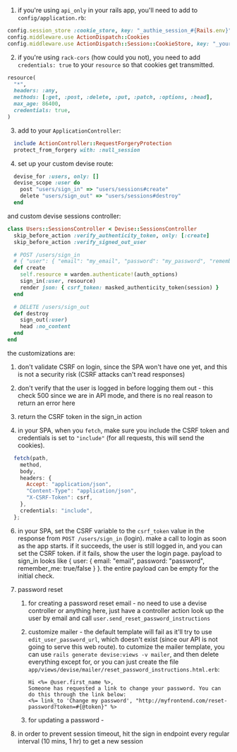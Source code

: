 1. if you're using `api_only` in your rails app, you'll need to add to
   `config/application.rb`:

```rb
config.session_store :cookie_store, key: "_authie_session_#{Rails.env}"
config.middleware.use ActionDispatch::Cookies
config.middleware.use ActionDispatch::Session::CookieStore, key: "_yourappname"
```

2. if you're using `rack-cors` (how could you not), you need to add
   `credentials: true` to your `resource` so that cookies get transmitted.

```rb
resource(
  "*",
  headers: :any,
  methods: [:get, :post, :delete, :put, :patch, :options, :head],
  max_age: 86400,
  credentials: true,
)
```

3. add to your `ApplicationController`:

```rb
  include ActionController::RequestForgeryProtection
  protect_from_forgery with: :null_session
```

4. set up your custom devise route:

```rb
  devise_for :users, only: []
  devise_scope :user do
    post "users/sign_in" => "users/sessions#create"
    delete "users/sign_out" => "users/sessions#destroy"
  end
```

and custom devise sessions controller:

```rb
class Users::SessionsController < Devise::SessionsController
  skip_before_action :verify_authenticity_token, only: [:create]
  skip_before_action :verify_signed_out_user

  # POST /users/sign_in
  # { "user": { "email": "my_email", "password": "my_password", "remember_me": true } }
  def create
    self.resource = warden.authenticate!(auth_options)
    sign_in(:user, resource)
    render json: { csrf_token: masked_authenticity_token(session) }
  end

  # DELETE /users/sign_out
  def destroy
    sign_out(:user)
    head :no_content
  end
end
```

the customizations are:

1. don't validate CSRF on login, since the SPA won't have one yet, and this is
   not a security risk (CSRF attacks can't read responses)
2. don't verify that the user is logged in before logging them out - this check
   500 since we are in API mode, and there is no real reason to return an error
   here
3. return the CSRF token in the sign_in action

4. in your SPA, when you `fetch`, make sure you include the CSRF token and
   credentials is set to `"include"` (for all requests, this will send the
   cookies).

```js
  fetch(path,
    method,
    body,
    headers: {
      Accept: "application/json",
      "Content-Type": "application/json",
      "X-CSRF-Token": csrf,
    },
    credentials: "include",
  };
```

6. in your SPA, set the CSRF variable to the `csrf_token` value in the response
   from `POST /users/sign_in` (login). make a call to login as soon as the app
   starts. if it succeeds, the user is still logged in, and you can set the CSRF
   token. if it fails, show the user the login page. payload to sign_in looks
   like { user: { email: "email", password: "password", remember_me: true/false
   } }. the entire payload can be empty for the initial check.

7. password reset

   1. for creating a password reset email - no need to use a devise controller
      or anything here, just have a controller action look up the user by email
      and call `user.send_reset_password_instructions`
   2. customize mailer - the default template will fail as it'll try to use
      `edit_user_password_url`, which doesn't exist (since our API is not going
      to serve this web route). to cutomize the mailer template, you can use
      `rails generate devise:views -v mailer`, and then delete everything except
      for, or you can just create the file
      `app/views/devise/mailer/reset_password_instructions.html.erb`:

      ```erb
      Hi <%= @user.first_name %>,
      Someone has requested a link to change your password. You can do this through the link below:
      <%= link_to 'Change my password', "http://myfrontend.com/reset-password?token=#{@token}" %>
      ```

   3. for updating a password -

8. in order to prevent session timeout, hit the sign in endpoint every regular
   interval (10 mins, 1 hr) to get a new session
